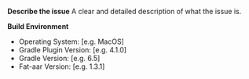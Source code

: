 **Describe the issue**
A clear and detailed description of what the issue is.

**Build Environment**
 - Operating System: [e.g. MacOS]
 - Gradle Plugin Version: [e.g. 4.1.0]
 - Gradle Version: [e.g. 6.5]
 - Fat-aar Version: [e.g. 1.3.1]
